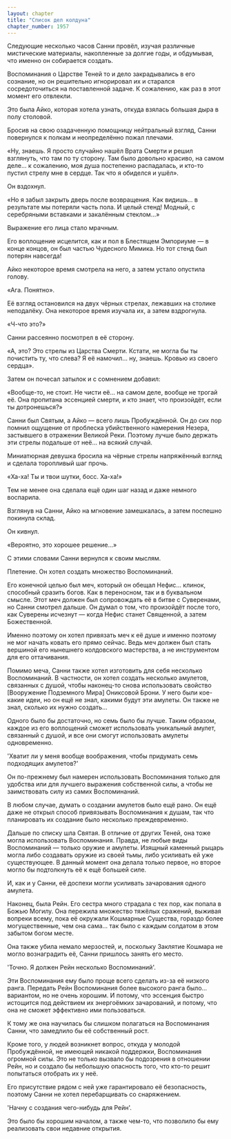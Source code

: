 ```yaml
---
layout: chapter
title: "Список дел колдуна"
chapter_number: 1957
---
```




Следующие несколько часов Санни провёл, изучая различные мистические материалы, накопленные за долгие годы, и обдумывая, что именно он собирается создать.

Воспоминания о Царстве Теней то и дело закрадывались в его сознание, но он решительно игнорировал их и старался сосредоточиться на поставленной задаче. К сожалению, как раз в этот момент его отвлекли.

Это была Айко, которая хотела узнать, откуда взялась большая дыра в полу столовой.

Бросив на свою озадаченную помощницу нейтральный взгляд, Санни повернулся к полкам и неопределённо пожал плечами.

«Ну, знаешь. Я просто случайно нашёл Врата Смерти и решил взглянуть, что там по ту сторону. Там было довольно красиво, на самом деле... к сожалению, моя душа постепенно распадалась, и кто-то пустил стрелу мне в сердце. Так что я обиделся и ушёл».

Он вздохнул.

«Но я забыл закрыть дверь после возвращения. Как видишь... в результате мы потеряли часть пола. И целый стенд! Модный, с серебряными вставками и закалённым стеклом...»

Выражение его лица стало мрачным.

Его воплощение исцелится, как и пол в Блестящем Эмпориуме — в конце концов, он был частью Чудесного Мимика. Но тот стенд был потерян навсегда!

Айко некоторое время смотрела на него, а затем устало опустила голову.

«Ага. Понятно».

Её взгляд остановился на двух чёрных стрелах, лежавших на столике неподалёку. Она некоторое время изучала их, а затем вздрогнула.

«Ч-что это?»

Санни рассеянно посмотрел в её сторону.

«А, это? Это стрелы из Царства Смерти. Кстати, не могла бы ты почистить ту, что слева? Я её намочил... ну, знаешь. Кровью из своего сердца».

Затем он почесал затылок и с сомнением добавил:

«Вообще-то, не стоит. Не чисти её... на самом деле, вообще не трогай её. Она пропитана эссенцией смерти, и кто знает, что произойдёт, если ты дотронешься?»

Санни был Святым, а Айко — всего лишь Пробуждённой. Он до сих пор помнил ощущение от проблеска убийственного намерения Незера, застывшего в отражении Великой Реки. Поэтому лучше было держать эти стрелы подальше от неё... на всякий случай.

Миниатюрная девушка бросила на чёрные стрелы напряжённый взгляд и сделала торопливый шаг прочь.

«Ха-ха! Ты и твои шутки, босс. Ха-ха!»

Тем не менее она сделала ещё один шаг назад и даже немного воспарила.

Взглянув на Санни, Айко на мгновение замешкалась, а затем поспешно покинула склад.

Он кивнул.

«Вероятно, это хорошее решение...»

С этими словами Санни вернулся к своим мыслям.

Плетение. Он хотел создать множество Воспоминаний.

Его конечной целью был меч, который он обещал Нефис... клинок, способный сразить богов. Как в переносном, так и в буквальном смысле. Этот меч должен был сопровождать её в битве с Суверенами, но Санни смотрел дальше. Он думал о том, что произойдёт после того, как Суверены исчезнут — когда Нефис станет Священной, а затем Божественной.

Именно поэтому он хотел привязать меч к её душе и именно поэтому не мог начать ковать его прямо сейчас. Ведь меч должен был стать вершиной его нынешнего колдовского мастерства, а не инструментом для его оттачивания.

Помимо меча, Санни также хотел изготовить для себя несколько Воспоминаний. В частности, он хотел создать несколько амулетов, связанных с душой, чтобы наконец-то снова использовать свойство [Вооружение Подземного Мира] Ониксовой Брони. У него были кое-какие идеи, но он ещё не знал, какими будут эти амулеты. Он также не знал, сколько их нужно создать...

Одного было бы достаточно, но семь было бы лучше. Таким образом, каждое из его воплощений сможет использовать уникальный амулет, связанный с душой, и все они смогут использовать амулеты одновременно.

'Хватит ли у меня вообще воображения, чтобы придумать семь подходящих амулетов?'

Он по-прежнему был намерен использовать Воспоминания только для удобства или для лучшего выражения собственной силы, а чтобы не заимствовать силу из самих Воспоминаний.

В любом случае, думать о создании амулетов было ещё рано. Он ещё даже не открыл способ привязывать Воспоминания к душам, так что планировать их создание было несколько преждевременно.

Дальше по списку шла Святая. В отличие от других Теней, она тоже могла использовать Воспоминания. Правда, не любые виды Воспоминаний — только оружие и амулеты. Изящный каменный рыцарь могла либо создавать оружие из своей тьмы, либо усиливать ей уже существующее. В данный момент она делала только первое, но второе могло бы подтолкнуть её к ещё большей силе.

И, как и у Санни, её доспехи могли усиливать зачарования одного амулета.

Наконец, была Рейн. Его сестра много страдала с тех пор, как попала в Божью Могилу. Она пережила множество тяжёлых сражений, выживая вопреки всему, пока её окружали Кошмарные Существа, гораздо более могущественные, чем она сама... так было с каждым солдатом в этом забытом богом месте.

Она также убила немало мерзостей, и, поскольку Заклятие Кошмара не могло вознаградить её, Санни пришлось занять его место.

'Точно. Я должен Рейн несколько Воспоминаний'.

Эти Воспоминания ему было проще всего сделать из-за её низкого ранга. Передать Рейн Воспоминания более высокого ранга было... вариантом, но не очень хорошим. И потому, что эссенция быстро истощится под действием их энергоёмких зачарований, и потому, что она не сможет эффективно ими пользоваться.

К тому же она научилась бы слишком полагаться на Воспоминания Санни, что замедлило бы её собственный рост.

Кроме того, у людей возникнет вопрос, откуда у молодой Пробуждённой, не имеющей никакой поддержки, Воспоминания огромной силы. Это не только вызвало бы подозрения в отношении Рейн, но и создало бы небольшую опасность того, что кто-то решит попытаться отобрать их у неё.

Его присутствие рядом с ней уже гарантировало её безопасность, поэтому Санни не хотел перебарщивать со снаряжением.

'Начну с создания чего-нибудь для Рейн'.

Это было бы хорошим началом, а также чем-то, что позволило бы ему реализовать свои недавние открытия.

